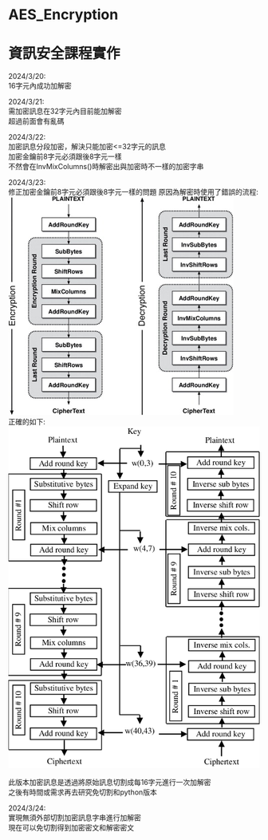 # AES_Encryption

# 資訊安全課程實作

2024/3/20:  
16字元內成功加解密

2024/3/21:  
需加密訊息在32字元內目前能加解密  
超過前面會有亂碼

2024/3/22:  
加密訊息分段加密，解決只能加密<=32字元的訊息  
加密金鑰前8字元必須跟後8字元一樣  
不然會在InvMixColumns()時解密出與加密時不一樣的加密字串  

2024/3/23:  
修正加密金鑰前8字元必須跟後8字元一樣的問題
原因為解密時使用了錯誤的流程:  
![image](https://github.com/iron980018/AES_Encryption/blob/main/incorrect.jpg)  
正確的如下:  
![image](https://github.com/iron980018/AES_Encryption/blob/main/correct.png)  

此版本加密訊息是透過將原始訊息切割成每16字元進行一次加解密  
之後有時間或需求再去研究免切割和python版本

2024/3/24:  
實現無須外部切割加密訊息字串進行加解密  
現在可以免切割得到加密密文和解密密文
